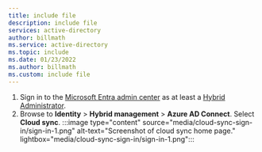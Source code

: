 ```yaml
---
title: include file
description: include file
services: active-directory
author: billmath
ms.service: active-directory
ms.topic: include
ms.date: 01/23/2022
ms.author: billmath
ms.custom: include file
---
```


1. Sign in to the [Microsoft Entra admin center](https://entra.microsoft.com) as at least a [Hybrid Administrator](../articles/active-directory/roles/permissions-reference.md#hybrid-identity-administrator).
2. Browse to **Identity** > **Hybrid management** > **Azure AD Connect**.  Select **Cloud sync**.
     :::image type="content" source="media/cloud-sync-sign-in/sign-in-1.png" alt-text="Screenshot of cloud sync home page." lightbox="media/cloud-sync-sign-in/sign-in-1.png":::